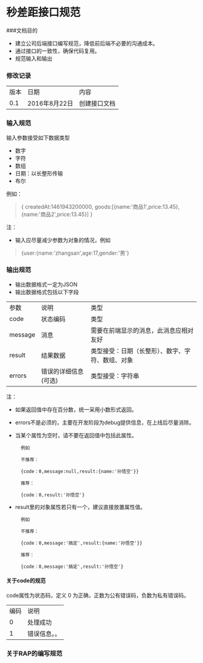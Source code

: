 # 秒差距接口规范
###文档目的

* 建立公司后端接口编写规范，降低前后端不必要的沟通成本。
* 通过接口的一致性，确保代码复用。
* 规范输入和输出

### 修改记录

<table>
<tr>
	<td>版本</td>
	<td>日期</td>
	<td>内容</td>
</tr>
<tr>
	<td>0.1</td>
	<td>2016年8月22日</td>
	<td>创建接口文档</td>
</tr>
</table>

### 输入规范

输入参数接受如下数据类型

- 数字
- 字符
- 数组
- 日期：以长整形传输
- 布尔

例如：
> {
	createdAt:1461943200000,
	goods:[{name:'商品1',price:13.45},{name:'商品2',price:13.45}]
	}

注：
- 输入应尽量减少参数为对象的情况，例如

> {user:{name:'zhangsan',age:17,gender:'男'}

### 输出规范
- 输出数据格式一定为JSON
- 输出数据格式包括以下字段

<table>
<tr>
	<td>参数</td>
	<td>说明</td>
		<td>类型</td>
</tr>
<tr>
	<td>code</td>
	<td>状态编码</td>
	<td>类型</td>
</tr>
<tr>
	<td>message</td>
	<td>消息</td>
	<td>需要在前端显示的消息，此消息应相对友好</td>
</tr>
<tr>
	<td>result</td>
	<td>结果数据</td>
	<td>类型接受：日期（长整形）、数字、字符、数组、对象</td>
</tr>
<tr>
	<td>errors</td>
	<td>错误的详细信息(可选)</td>
	<td>类型接受：字符串</td>
</tr>
</table>

注：
* 如果返回值中存在百分数，统一采用小数形式返回。
* errors不是必须的，主要在开发阶段为debug提供信息，在上线后尽量消除。
* 当某个属性为空时，请不要在返回值中包括此属性。

	    例如
	    
	    不推荐：
        
        {code：0,message:null,result:{name:'孙悟空'}}
	
	    推荐：

        {code：0,result:'孙悟空'}

* result里的对象属性若只有一个，建议直接放置属性值。

	    例如
	    
	    不推荐：
        
        {code：0,message:'搞定',result:{name:'孙悟空'}}
	
	    推荐：

        {code：0,message:'搞定',result:'孙悟空'}



#### 关于code的规范

code属性为状态码，定义 0 为正确，正数为公有错误码，负数为私有错误码。


<table>
<tr>
	<td>编码</td>
	<td>说明</td>
</tr>
<tr>
	<td>0</td>
	<td>处理成功</td>
</tr>
<tr>
	<td>1</td>
	<td>错误信息。。</td>
</tr>
</table>

### 关于RAP的编写规范
